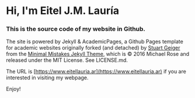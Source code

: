 # Hi, I'm Eitel J.M. Lauría
### This is the source code of my website in Github.

The site is powered by Jekyll & AcademicPages, a Github Pages template for academic websites originally forked (and detached) by [Stuart Geiger](https://github.com/staeiou) from the [Minimal Mistakes Jekyll Theme](https://mmistakes.github.io/minimal-mistakes/), which is © 2016 Michael Rose and released under the MIT License. See LICENSE.md.

The URL is [https://www.eitellauria.ar](https://www.eitellauria.ar) if you are interested in visiting my webpage.

Enjoy!

